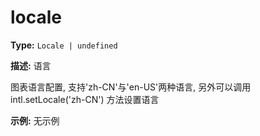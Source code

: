# locale

**Type:** `Locale | undefined`

**描述:**
语言
  
  图表语言配置, 支持'zh-CN'与'en-US'两种语言, 另外可以调用 intl.setLocale('zh-CN') 方法设置语言

**示例:**
无示例

